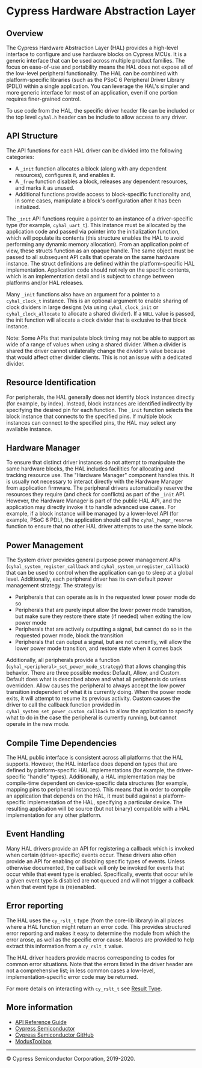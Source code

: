 # Cypress Hardware Abstraction Layer

## Overview

The Cypress Hardware Abstraction Layer (HAL) provides a high-level interface to configure and use hardware blocks on Cypress MCUs. It is a generic interface that can be used across multiple product families. The focus on ease-of-use and portability means the HAL does not expose all of the low-level peripheral functionality. The HAL can be combined with platform-specific libraries (such as the PSoC 6 Peripheral Driver Library (PDL)) within a single application. You can leverage the HAL's simpler and more generic interface for most of an application, even if one portion requires finer-grained control.

To use code from the HAL, the specific driver header file can be included or the top level `cyhal.h` header can be include to allow access to any driver.

## API Structure
The API functions for each HAL driver can be divided into the following categories:
* A `_init` function allocates a block (along with any dependent resources), configures it, and enables it.
* A `_free` function disables a block, releases any dependent resources, and marks it as unused.
* Additional functions provide access to block-specific functionality and, in some cases, manipulate a block's configuration after it has been initialized.

The `_init` API functions require a pointer to an instance of a driver-specific type (for example, `cyhal_uart_t`). This instance must be allocated by the application code and passed via pointer into the initialization function, which will populate its contents (this structure enables the HAL to avoid performing any dynamic memory allocation). From an application point of view, these structs function as an opaque handle. The same object must be passed to all subsequent API calls that operate on the same hardware instance. The struct definitions are defined within the platform-specific HAL implementation. Application code should not rely on the specific contents, which is an implementation detail and is subject to change between platforms and/or HAL releases.

Many `_init` functions also have an argument for a pointer to a `cyhal_clock_t` instance. This is an optional argument to enable sharing of clock dividers in large designs (via using `cyhal_clock_init` or `cyhal_clock_allocate` to allocate a shared divider). If a `NULL` value is passed, the init function will allocate a clock divider that is exclusive to that block instance.

Note: Some APIs that manipulate block timing may not be able to support as wide of a range of values when using a shared divider. When a divider is shared the driver cannot unilaterally change the divider's value because that would affect other divider clients. This is not an issue with a dedicated divider.

## Resource Identification
For peripherals, the HAL generally does not identify block instances directly (for example, by index). Instead, block instances are identified indirectly by specifying the desired pin for each function. The `_init` function selects the block instance that connects to the specified pins. If multiple block instances can connect to the specified pins, the HAL may select any available instance.

## Hardware Manager
To ensure that distinct driver instances do not attempt to manipulate the same hardware blocks, the HAL includes facilities for allocating and tracking resource use. The "Hardware Manager" component handles this. It is usually not necessary to interact directly with the Hardware Manager from application firmware. The peripheral drivers automatically reserve the resources they require (and check for conflicts) as part of the `_init` API. However, the Hardware Manager is part of the public HAL API, and the application may directly invoke it to handle advanced use cases. For example, if a block instance will be managed by a lower-level API (for example, PSoC 6 PDL), the application should call the `cyhal_hwmgr_reserve` function to ensure that no other HAL driver attempts to use the same block.

## Power Management
The System driver provides general purpose power management APIs (`cyhal_system_register_callback` and `cyhal_system_unregister_callback`) that can be used to control when the application can go to sleep at a global level. Additionally, each peripheral driver has its own default power management strategy. The strategy is:
* Peripherals that can operate as is in the requested lower power mode do so
* Peripherals that are purely input allow the lower power mode transition, but make sure they restore there state (if needed) when exiting the low power mode
* Peripherals that are actively outputting a signal, but cannot do so in the requested power mode, block the transition
* Peripherals that can output a signal, but are not currently, will allow the lower power mode transition, and restore state when it comes back

Additionally, all peripherals provide a function (`cyhal_<peripheral>_set_power_mode_strategy`) that allows changing this behavior. There are three possible modes: Default, Allow, and Custom. Default does what is described above and what all peripherals do unless overridden. Allow causes the peripheral to always accept the low power transition independent of what it is currently doing. When the power mode exits, it will attempt to resume its previous activity. Custom causes the driver to call the callback function provided in `cyhal_system_set_power_custom_callback` to allow the application to specify what to do in the case the peripheral is currently running, but cannot operate in the new mode.

## Compile Time Dependencies
The HAL public interface is consistent across all platforms that the HAL supports. However, the HAL interface does depend on types that are defined by platform-specific HAL implementations (for example, the driver-specific "handle" types). Additionally, a HAL implementation may be compile-time dependent on device-specific data structures (for example, mapping pins to peripheral instances). This means that in order to compile an application that depends on the HAL, it must build against a platform-specific implementation of the HAL, specifying a particular device. The resulting application will be source (but not binary) compatible with a HAL implementation for any other platform.

## Event Handling
Many HAL drivers provide an API for registering a callback which is invoked when certain (driver-specific) events occur. These drivers also often provide an API for enabling or disabling specific types of events. Unless otherwise documented, the callback will only be invoked for events that occur while that event type is enabled. Specifically, events that occur while a given event type is disabled are not queued and will not trigger a callback when that event type is (re)enabled.

## Error reporting
The HAL uses the `cy_rslt_t` type (from the core-lib library) in all places where a HAL function might return an error code. This provides structured error reporting and makes it easy to determine the module from which the error arose, as well as the specific error cause. Macros are provided to help extract this information from a `cy_rslt_t` value.

The HAL driver headers provide macros corresponding to codes for common error situations. Note that the errors listed in the driver header are not a comprehensive list; in less common cases a low-level, implementation-specific error code may be returned.

For more details on interacting with `cy_rslt_t` see [Result Type](docs/html/group__group__result.html).

## More information
* [API Reference Guide](https://cypresssemiconductorco.github.io/psoc6hal/html/modules.html)
* [Cypress Semiconductor](http://www.cypress.com)
* [Cypress Semiconductor GitHub](https://github.com/cypresssemiconductorco)
* [ModusToolbox](https://www.cypress.com/products/modustoolbox-software-environment)

---
© Cypress Semiconductor Corporation, 2019-2020.
